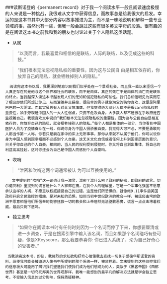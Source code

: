 
###读斯诺登的《permanent record》对于我一个阅读水平一般且阅读速度极慢的人来说是一种挑战，我很难从文字中获得信息，而故事总是给我很大的启发。幸运的是这本书其中大部分内容以故事推进为主，而不是一昧地说明和解释一些专业领域的事，虽然也有一些，但我一般会跳过这些有很多英文字母的段落。很有趣的是在阅读这本书之前我和我的朋友也讨论过关于个人隐私这类话题。
* 从属

>”以我而言，我最喜爱和相信的是联结，人际的联结，以及促成这些的科技。”

>“我们根本无法忽视隐私权的重要性，因为这与公民自
   由是相互依存的，你放弃自己的隐私，就会牺牲掉别人的隐私。”
```
  阅读完这本书以后，我更深刻地意识到我们似乎处在一个景观社会，而且我一直以来坚信一个人真正存在的是他与这个世界和社会的联系，而不是肉体，真正的死亡不是肉体的消亡而是联系的终止。当我越深入读这本书越发现人们的无知和侵犯隐私的可怕性。我们总相信眼见为实而忘了眼见即他们所想让你见，从而灌输并且操控，很简单的例子就像淘宝的猜你喜欢，这便是阿里巴巴的一大阴谋。而其实虽总有人对此义愤填膺，但我觉得绝大部分人都不是很care隐私权的重要性，袖手旁观是中国人的一大人性弱点，只要不危及自身，大多数人都不是很在乎政府是否监视着自己。我很喜欢文中说的“我们根本无法忽视隐私权的重要性，因为这与公民自由是相互依存的，你放弃自己的隐私，就会牺牲掉别人的隐私。”每个人都是集体的一部分，当你看到中国医护人员为了疫情奋斗在一线，你说你身为中国人很骄傲自豪，我觉得大可不必，不要把勇敢的人都当作第一人称，你若只是躺在家中的床上无所事事，那你从来就不从属于他们，你可以说你身为中国人感到跟幸福而不必感到个人自豪。这无关文化自信或者任何上升到国家层面的意识，只关乎你自己的个人自豪。相同的，当人民的权利受到侵犯时，你又将自己划出集体，将自己的利益高高挂起，这时你还会为自己是中国人而感到个人自豪吗。
   ```
   
*    吹哨
> “泄密和吹哨这两个词通常被认   为可以互换使用的。”
```
   文中提到的“吹哨”这一词也让我一激灵，泄密？泄什么密？政府的秘密，即政府的谎言。切尔诺贝利》里提到的谎言是什么？大家都在猜，在我个人的理解里，它是一个军事化强国不愿意承认这样的人祸，不愿意以权威接受自己的过错，这是他们所恐惧的，就像继9.11事件后美国政府开启全民监控的措施，是对未知的恐惧。如同当初中世纪欧洲的教会一样，被瘟疫击垮的欧洲不愿意相信他们所信奉的能够拯救一切的教会和上帝居然无法驱散恶魔，谎言一点点击垮着权威，最后只剩下悲鸣。
   ```
   
*    独立思考
> “如果你在阅读本书时有任何时刻因为一个名词而停了下来，你想要厘清或进一步调查，于是在搜索引擎中输入该名词，而且如果那个名词碰巧有些可疑，像是XKeyscore，那么我要恭喜你: 你已进入系统了，沦为自己好奇心的受害者。”
 ```
  当我读完这本书，即刻，我强烈的求知欲和好奇心催使我去查找一切关于爱德华斯诺登的资料，纵使我可能会被迫进入像书中所提到的那个系统一样，被监控着。文末提到的这些监控我们的信息极大可能用了辨识我们塑造我们使我们成为他们想成为的人，类似于《黑客帝国》《西部世界》甚至是一切乌托邦类的世界观那样，我唯一能想到的最平凡的解决方法就是学会独立思考，不受输入信息的过分影响，保持质疑精神。
 ```

